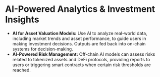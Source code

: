 # AI-Powered Analytics & Investment Insights

* **AI for Asset Valuation Models:** Use AI to analyze real-world data, including market trends and asset performance, to guide users in making investment decisions. Outputs are fed back into on-chain systems for decision-making.
* **AI-Powered Risk Management:** Off-chain AI models can assess risks related to tokenized assets and DeFi protocols, providing reports to users or triggering smart contracts when certain risk thresholds are reached.
